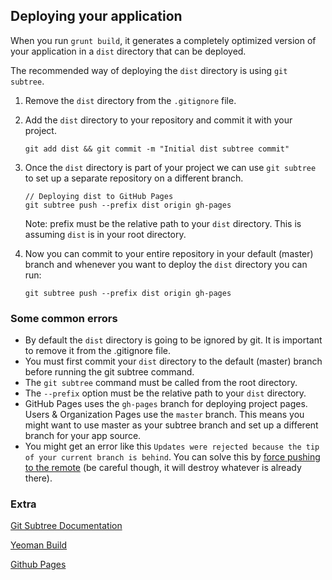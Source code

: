 ## Deploying your application

When you run ```grunt build```, it generates a completely optimized version of your application in a ```dist``` directory that can be deployed.

The recommended way of deploying the ```dist``` directory is using ```git subtree```.

1. Remove the ```dist``` directory from the ```.gitignore``` file.


2. Add the ```dist``` directory to your repository and commit it with your project.

   ```
   git add dist && git commit -m "Initial dist subtree commit"
   ```

3. Once the ```dist``` directory is part of your project we can use ```git subtree``` to set up a separate repository on a different branch.

   ```
   // Deploying dist to GitHub Pages
   git subtree push --prefix dist origin gh-pages
   ```

   Note: prefix must be the relative path to your ```dist``` directory. This is assuming ```dist``` is in your root directory.


4. Now you can commit to your entire repository in your default (master) branch and whenever you want to deploy the ```dist``` directory you can run:

   ```
   git subtree push --prefix dist origin gh-pages
   ```



### Some common errors
 * By default the ```dist``` directory is going to be ignored by git. It is important to remove it from the .gitignore file.
 * You must first commit your ```dist``` directory to the default (master) branch before running the git subtree command.
 * The ```git subtree``` command must be called from the root directory.
 * The ```--prefix``` option must be the relative path to your ```dist``` directory.
 * GitHub Pages uses the ```gh-pages``` branch for deploying project pages. Users & Organization Pages use the ```master``` branch. This means you might want to use master as your subtree branch and set up a different branch for your app source.
 * You might get an error like this `Updates were rejected because the tip of your current branch is behind`. You can solve this by [force pushing to the remote](http://stackoverflow.com/a/13403588/64949) (be careful though, it will destroy whatever is already there).


### Extra
 [Git Subtree Documentation](https://github.com/git/git/blob/master/contrib/subtree/git-subtree.txt)

 [Yeoman Build](https://github.com/yeoman/yeoman/wiki/yeoman-build)

 [Github Pages](https://help.github.com/articles/user-organization-and-project-pages)